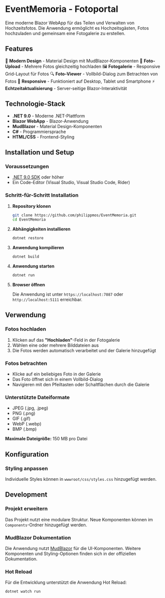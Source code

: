 # EventMemoria - Fotoportal

Eine moderne Blazor WebApp für das Teilen und Verwalten von Hochzeitsfotos. Die Anwendung ermöglicht es Hochzeitsgästen, Fotos hochzuladen und gemeinsam eine Fotogalerie zu erstellen.

## Features

🎨 **Modern Design** - Material Design mit MudBlazor-Komponenten
📸 **Foto-Upload** - Mehrere Fotos gleichzeitig hochladen
🖼️ **Fotogalerie** - Responsive Grid-Layout für Fotos
🔍 **Foto-Viewer** - Vollbild-Dialog zum Betrachten von Fotos
📱 **Responsive** - Funktioniert auf Desktop, Tablet und Smartphone
⚡ **Echtzeitaktualisierung** - Server-seitige Blazor-Interaktivität

## Technologie-Stack

- **.NET 9.0** - Moderne .NET-Plattform
- **Blazor WebApp** - Blazor-Anwendung
- **MudBlazor** - Material Design-Komponenten
- **C#** - Programmiersprache
- **HTML/CSS** - Frontend-Styling

## Installation und Setup

### Voraussetzungen

- [.NET 9.0 SDK](https://dotnet.microsoft.com/download/dotnet/9.0) oder höher
- Ein Code-Editor (Visual Studio, Visual Studio Code, Rider)

### Schritt-für-Schritt Installation

1. **Repository klonen**

   ```bash
   git clone https://github.com/philippmos/EventMemoria.git
   cd EventMemoria
   ```

2. **Abhängigkeiten installieren**

   ```bash
   dotnet restore
   ```

3. **Anwendung kompilieren**

   ```bash
   dotnet build
   ```

4. **Anwendung starten**

   ```bash
   dotnet run
   ```

5. **Browser öffnen**
   
   Die Anwendung ist unter `https://localhost:7087` oder `http://localhost:5111` erreichbar.

## Verwendung

### Fotos hochladen

1. Klicken auf das **"Hochladen"**-Feld in der Fotogalerie
2. Wählen eine oder mehrere Bilddateien aus
3. Die Fotos werden automatisch verarbeitet und der Galerie hinzugefügt

### Fotos betrachten

- Klicke auf ein beliebiges Foto in der Galerie
- Das Foto öffnet sich in einem Vollbild-Dialog
- Navigieren mit den Pfeiltasten oder Schaltflächen durch die Galerie

### Unterstützte Dateiformate

- JPEG (.jpg, .jpeg)
- PNG (.png)
- GIF (.gif)
- WebP (.webp)
- BMP (.bmp)

**Maximale Dateigröße:** 150 MB pro Datei

## Konfiguration

### Styling anpassen

Individuelle Styles können in `wwwroot/css/styles.css` hinzugefügt werden.

## Development

### Projekt erweitern

Das Projekt nutzt eine modulare Struktur. Neue Komponenten können im `Components`-Ordner hinzugefügt werden.

### MudBlazor Dokumentation

Die Anwendung nutzt [MudBlazor](https://mudblazor.com/) für die UI-Komponenten. Weitere Komponenten und Styling-Optionen finden sich in der offiziellen Dokumentation.

### Hot Reload

Für die Entwicklung unterstützt die Anwendung Hot Reload:

```bash
dotnet watch run
```
